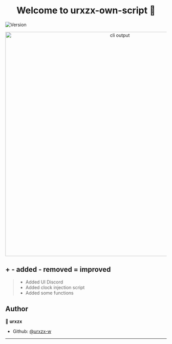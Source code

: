 <h1 align="center">Welcome to urxzx-own-script 👋</h1>
<p>
  <img alt="Version" src="https://img.shields.io/badge/version-1.0-blue.svg?cacheSeconds=2592000" />
</p>

<p align="center">
  <img width="700" src="" alt="cli output"/>
</p>

## + - added - removed = improved
> +  Added UI Discord
> +  Added clock injection script
> +  Added some functions

## Author

👤 **urxzx**

* Github: [@urxzx-w](https://github.com/urxzx-w)


***
